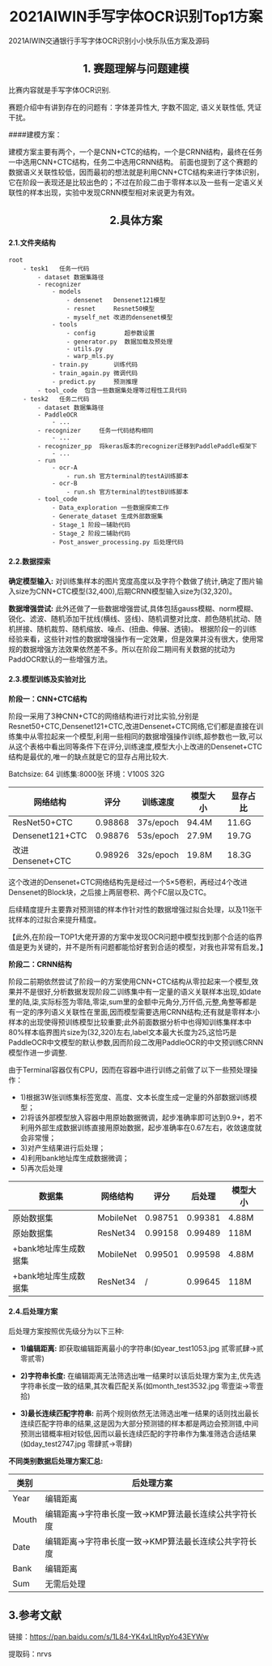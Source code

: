 # <center>2021AIWIN手写字体OCR识别Top1方案</center>

2021AIWIN交通银行手写字体OCR识别小小快乐队伍方案及源码

## <center>1. 赛题理解与问题建模</center>
比赛内容就是手写字体OCR识别.

赛题介绍中有讲到存在的问题有：字体差异性大, 字数不固定, 语义关联性低, 凭证干扰。

####建模方案：

建模方案主要有两个，一个是CNN+CTC的结构，一个是CRNN结构，最终在任务一中选用CNN+CTC结构，任务二中选用CRNN结构。
前面也提到了这个赛题的数据语义关联性较低，因而最初的想法就是利用CNN+CTC结构来进行字体识别，它在阶段一表现还是比较出色的；不过在阶段二由于零样本以及一些有一定语义关联性的样本出现，实验中发现CRNN模型相对来说更为有效。

## <center>2.具体方案</center>
#### 2.1.文件夹结构
```
root 
	- tesk1   任务一代码
		- dataset 数据集路径
        - recognizer 
            - models 
                - densenet   Densenet121模型
                - resnet     Resnet50模型
                - myself_net 改进的densenet模型
            - tools
                - config        超参数设置
                - generator.py  数据加载及预处理
                - utils.py 
                - warp_mls.py 
            - train.py       训练代码
            - train_again.py 微调代码
            - predict.py     预测推理
        - tool_code  包含一些数据集处理等过程性工具代码
    - tesk2   任务二代码
        - dataset 数据集路径
        - PaddleOCR
            - ...
        - recognizer     任务一代码结构相同
            - ...
        - recognizer_pp  将keras版本的recognizer迁移到PaddlePaddle框架下
            - ...
        - run
            - ocr-A
                - run.sh 官方terminal的testA训练脚本
            - ocr-B
                - run.sh 官方terminal的testB训练脚本
        - tool_code
            - Data_exploration 一些数据探索工作
            - Generate_dataset 生成外部数据集
            - Stage_1 阶段一辅助代码
            - Stage_2 阶段二辅助代码
            - Post_answer_processing.py 后处理代码
```

#### 2.2.数据探索

**确定模型输入:** 
对训练集样本的图片宽度高度以及字符个数做了统计,确定了图片输入size为CNN+CTC模型(32,400),后期CRNN模型输入size为(32,320)。

**数据增强尝试:**
此外还做了一些数据增强尝试,具体包括gauss模糊、norm模糊、锐化、滤波、随机添加干扰线(横线、竖线)、随机调整对比度、颜色随机扰动、随机拼接、随机裁剪、随机缩放、噪点、(扭曲、伸展、透镜)。
根据阶段一的训练经验来看，这些针对性的数据增强操作有一定效果，但是效果并没有很大，使用常规的数据增强方法效果依然差不多。所以在阶段二期间有关数据的扰动为PaddOCR默认的一些增强方法。

#### 2.3.模型训练及实验对比

**阶段一：CNN+CTC结构**

阶段一采用了3种CNN+CTC的网络结构进行对比实验,分别是Resnet50+CTC,Densenet121+CTC,改进Densenet+CTC网络,它们都是直接在训练集中从零拉起来一个模型,利用一些相同的数据增强操作训练,超参数也一致,可以从这个表格中看出同等条件下在评分,训练速度,模型大小上改进的Densenet+CTC结构是最优的,唯一的缺点就是它的显存占用比较大.


Batchsize: 64   训练集:8000张  环境：V100S 32G

|      网络结构     |   评分   | 训练速度 | 模型大小 | 显存占比 |
|-----------------|---------|--------|--------|---------|
| ResNet50+CTC    | 0.98868 | 37s/epoch | 94.4M | 11.6G |
| Densenet121+CTC | 0.98876 | 53s/epoch | 27.9M | 19.7G |
| 改进Densenet+CTC | 0.98926 | 32s/epoch | 19.8M | 18.3G |


这个改进的Densenet+CTC网络结构先是经过一个5×5卷积，再经过4个改进Densenet的Block块，之后接上两层卷积、两个FC层以及CTC。

后续精度提升主要靠对预测错的样本作针对性的数据增强过拟合处理，以及11张干扰样本的过拟合来提升精度。

【此外,在阶段一TOP1大佬开源的方案中发现OCR问题中模型找到那个合适的临界值是更为关键的，并不是所有问题都能恰好套到合适的模型，对我也非常有启发。】

**阶段二：CRNN结构**

阶段二前期依然尝试了阶段一的方案使用CNN+CTC结构从零拉起来一个模型,效果并不是很好,分析数据发现阶段二训练集中有一定量的语义关联样本出现,如date里的陆,柒,实际标签为零陆,零柒,sum里的金额中元角分,万仟佰,元整,角整等都是有一定的序列语义关联性在里面,因而模型需要选用CRNN结构;还有就是零样本小样本的出现使得预训练模型比较重要;此外前面数据分析中也得知训练集样本中80%样本临界图片size为(32,320)左右,label文本最大长度为25,这恰巧是PaddleOCR中文模型的默认参数,因而阶段二改用PaddleOCR的中文预训练CRNN模型作进一步调整.

由于Terminal容器仅有CPU，因而在容器中进行训练之前做了以下一些预处理操作：

- 1)根据3W张训练集标签宽度、高度、文本长度生成一定量的外部数据训练模型；
- 2)将该外部模型放入容器中用原始数据微调，起步准确率即可达到0.9+，若不利用外部生成数据训练直接用原始数据，起步准确率在0.67左右，收敛速度就会非常慢； 
- 3)对产生结果进行后处理；
- 4)利用bank地址库生成数据微调；
- 5)再次后处理

|      数据集         |   网络结构   | 评分     | 后处理 | 模型大小 |
|--------------------|------------|---------|--------|--------|
| 原始数据集           | MobileNet  | 0.98751 | 0.99381 | 4.88M |
| 原始数据集           | ResNet34   | 0.99158 | 0.99489 | 118M  |
| +bank地址库生成数据集 | MobileNet  | 0.99501 | 0.99598 | 4.88M |
| +bank地址库生成数据集 | ResNet34   | /       | 0.99645 | 118M  |


#### 2.4.后处理方案

后处理方案按照优先级分为以下三种:

- **1)编辑距离:** 即获取编辑距离最小的字符串(如year_test1053.jpg 贰零贰肆->贰零贰零)

- **2)字符串长度:** 在编辑距离无法筛选出唯一结果时以该后处理方案为主,优先选字符串长度一致的结果,其次看匹配关系(如month_test3532.jpg 零壹柒->零壹拾)

- **3)最长连续匹配字符串:** 前两个规则依然无法筛选出唯一结果的话则找出最长连续匹配字符串的结果,这是因为大部分预测错的样本都是两边会预测错,中间预测出错概率相对较低,因而以最长连续匹配的字符串作为集准筛选合适结果(如day_test2747.jpg 零肆贰->零肆)

**不同类别数据后处理方案汇总:**

| 类别    | 后处理方案 |
|--------|-----------|
|  Year  | 编辑距离 |
|  Mouth | 编辑距离->字符串长度一致->KMP算法最长连续公共字符长度 |
|  Date  | 编辑距离->字符串长度一致->KMP算法最长连续公共字符长度 |
|  Bank  | 编辑距离 |
|  Sum   | 无需后处理 |

## 3.参考文献

链接：https://pan.baidu.com/s/1L84-YK4xLltRypYo43EYWw 

提取码：nrvs

